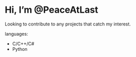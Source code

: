 # Hi, I’m @PeaceAtLast #
Looking to contribute to any projects that catch my interest.

languages:
- C/C++/C#
- Python
<!---
PeaceAtLast/PeaceAtLast is a ✨ special ✨ repository because its `README.md` (this file) appears on your GitHub profile.
You can click the Preview link to take a look at your changes.
--->
